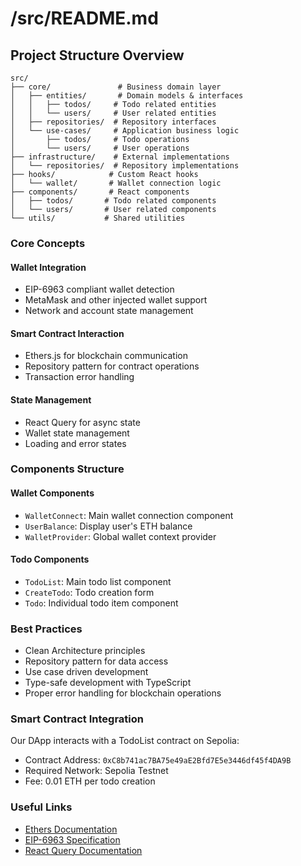 
# /src/README.md

## Project Structure Overview

```
src/
├── core/               # Business domain layer
│   ├── entities/       # Domain models & interfaces
│   │   ├── todos/     # Todo related entities
│   │   └── users/     # User related entities
│   ├── repositories/  # Repository interfaces
│   └── use-cases/     # Application business logic
│       ├── todos/     # Todo operations
│       └── users/     # User operations
├── infrastructure/    # External implementations
│   └── repositories/  # Repository implementations
├── hooks/            # Custom React hooks
│   └── wallet/       # Wallet connection logic
├── components/       # React components
│   ├── todos/       # Todo related components
│   └── users/       # User related components
└── utils/           # Shared utilities
```

### Core Concepts

#### Wallet Integration

- EIP-6963 compliant wallet detection
- MetaMask and other injected wallet support
- Network and account state management

#### Smart Contract Interaction

- Ethers.js for blockchain communication
- Repository pattern for contract operations
- Transaction error handling

#### State Management

- React Query for async state
- Wallet state management
- Loading and error states

### Components Structure

#### Wallet Components

- `WalletConnect`: Main wallet connection component
- `UserBalance`: Display user's ETH balance
- `WalletProvider`: Global wallet context provider

#### Todo Components

- `TodoList`: Main todo list component
- `CreateTodo`: Todo creation form
- `Todo`: Individual todo item component

### Best Practices

- Clean Architecture principles
- Repository pattern for data access
- Use case driven development
- Type-safe development with TypeScript
- Proper error handling for blockchain operations

### Smart Contract Integration

Our DApp interacts with a TodoList contract on Sepolia:
- Contract Address: `0xC8b741ac7BA75e49aE2Bfd7E5e3446df45f4DA9B`
- Required Network: Sepolia Testnet
- Fee: 0.01 ETH per todo creation

### Useful Links

- [Ethers Documentation](https://docs.ethers.org/)
- [EIP-6963 Specification](https://eips.ethereum.org/EIPS/eip-6963)
- [React Query Documentation](https://tanstack.com/query/latest)

